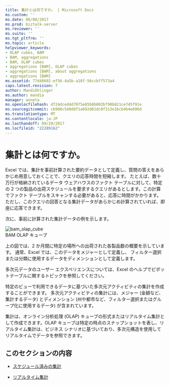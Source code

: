 ```yaml
---
title: 集計とは何ですか。 | Microsoft Docs
ms.custom: ''
ms.date: 06/08/2017
ms.prod: biztalk-server
ms.reviewer: ''
ms.suite: ''
ms.tgt_pltfrm: ''
ms.topic: article
helpviewer_keywords:
- OLAP cubes, BAM
- BAM, aggregations
- BAM, OLAP cubes
- aggregations [BAM], OLAP cubes
- aggregations [BAM], about aggregations
- aggregations [BAM]
ms.assetid: 77d40602-ef56-4a5b-a18f-56ccbff573a4
caps.latest.revision: 7
author: MandiOhlinger
ms.author: mandia
manager: anneta
ms.openlocfilehash: df24dced4d7075e85b8b002bf90b821ce745f91e
ms.sourcegitcommit: cb908c540d8f1a692d01dc8f313e16cb4b4e696d
ms.translationtype: MT
ms.contentlocale: ja-JP
ms.lasthandoff: 09/20/2017
ms.locfileid: "22289162"
---
```

# <a name="what-is-an-aggregation"></a>集計とは何ですか。
Excel では、集計を事前計算された要約データとして定義し、質問の答えをあらかじめ用意しておくことで、クエリの応答時間を短縮します。 たとえば、数十万行が格納されているデータ ウェアハウスのファクト テーブルに対して、特定の 2 つの製品の出荷スケジュールを要求するクエリがあるとします。この計算でファクト テーブルをスキャンする必要があると、応答に時間がかかります。 ただし、このクエリの回答となる集計データがあらかじめ計算されていれば、即座に応答できます。  
  
 次に、事前に計算された集計データの例を示します。  
  
 ![](../core/media/bam-olap-cube.gif "bam_olap_cube")  
BAM OLAP キューブ  
  
 上の図では、2 か月間に特定の場所への出荷された各製品数の概要を示しています。 通常、Excel では、このデータをメジャーとして定義し、 フィルター選択または分類に使用するデータをディメンションとして定義します。  
  
 多次元データのユーザー エクスペリエンスについては、Excel のヘルプでピボットテーブルに関するトピックを参照してください。  
  
 特定のビューで利用できるデータに基づいた多次元アクティビティの集計を作成することができます。 多次元アクティビティの集計には、メジャー (金額など、集計するデータ) とディメンション (州や都市など、フィルター選択またはグループ化に使用するデータ) が含まれています。  
  
 集計は、オンライン分析処理 (OLAP) キューブの形式またはリアルタイム集計として作成できます。OLAP キューブは特定の時点のスナップショットを表し、リアルタイム集計は、ビジネス シナリオに基づいており、多次元構造を使用してリアルタイムでデータを参照できます。  
  
## <a name="in-this-section"></a>このセクションの内容  
  
-   [スケジュール済みの集計](../core/scheduled-aggregations.md)  
  
-   [リアルタイム集計](../core/real-time-aggregations.md)